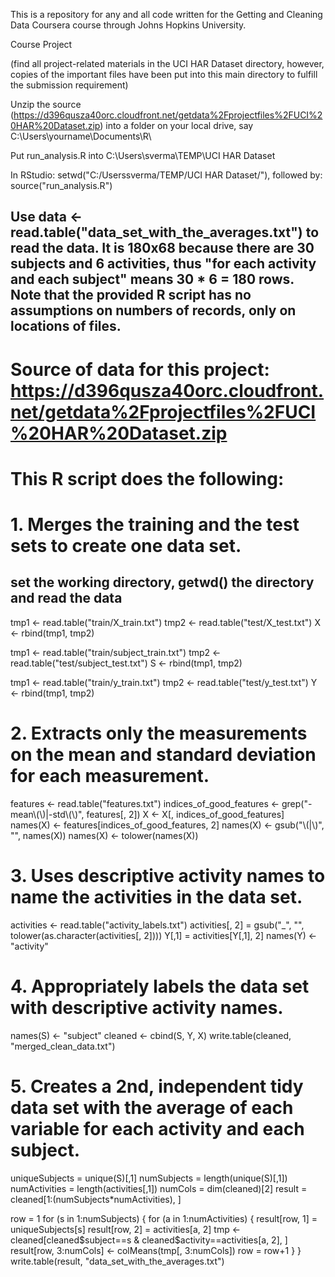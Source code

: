 This is a repository for any and all code written for the Getting and Cleaning Data Coursera course through Johns Hopkins University.

Course Project

(find all project-related materials in the UCI HAR Dataset directory, however, copies of the important files have been put into this main directory to fulfill the submission requirement)

Unzip the source (https://d396qusza40orc.cloudfront.net/getdata%2Fprojectfiles%2FUCI%20HAR%20Dataset.zip) into a folder on your local drive, say C:\Users\yourname\Documents\R\

Put run_analysis.R into C:\Users\sverma\TEMP\UCI HAR Dataset

In RStudio: setwd("C:/Userssverma/TEMP/UCI HAR Dataset/"), followed by: source("run_analysis.R")

Use data <- read.table("data_set_with_the_averages.txt") to read the data. It is 180x68 because there are 30 subjects and 6 activities, thus "for each activity and each subject" means 30 * 6 = 180 rows. Note that the provided R script has no assumptions on numbers of records, only on locations of files.
---------------------------------------------------------------------------------------------------------------
# Source of data for this project: https://d396qusza40orc.cloudfront.net/getdata%2Fprojectfiles%2FUCI%20HAR%20Dataset.zip

# This R script does the following:

# 1. Merges the training and the test sets to create one data set.
## set the working directory, getwd() the directory and read the data

tmp1 <- read.table("train/X_train.txt")
tmp2 <- read.table("test/X_test.txt")
X <- rbind(tmp1, tmp2)

tmp1 <- read.table("train/subject_train.txt")
tmp2 <- read.table("test/subject_test.txt")
S <- rbind(tmp1, tmp2)

tmp1 <- read.table("train/y_train.txt")
tmp2 <- read.table("test/y_test.txt")
Y <- rbind(tmp1, tmp2)

# 2. Extracts only the measurements on the mean and standard deviation for each measurement.

features <- read.table("features.txt")
indices_of_good_features <- grep("-mean\\(\\)|-std\\(\\)", features[, 2])
X <- X[, indices_of_good_features]
names(X) <- features[indices_of_good_features, 2]
names(X) <- gsub("\\(|\\)", "", names(X))
names(X) <- tolower(names(X))

# 3. Uses descriptive activity names to name the activities in the data set.

activities <- read.table("activity_labels.txt")
activities[, 2] = gsub("_", "", tolower(as.character(activities[, 2])))
Y[,1] = activities[Y[,1], 2]
names(Y) <- "activity"

# 4. Appropriately labels the data set with descriptive activity names.

names(S) <- "subject"
cleaned <- cbind(S, Y, X)
write.table(cleaned, "merged_clean_data.txt")

# 5. Creates a 2nd, independent tidy data set with the average of each variable for each activity and each subject.

uniqueSubjects = unique(S)[,1]
numSubjects = length(unique(S)[,1])
numActivities = length(activities[,1])
numCols = dim(cleaned)[2]
result = cleaned[1:(numSubjects*numActivities), ]

row = 1
for (s in 1:numSubjects) {
  for (a in 1:numActivities) {
    result[row, 1] = uniqueSubjects[s]
    result[row, 2] = activities[a, 2]
    tmp <- cleaned[cleaned$subject==s & cleaned$activity==activities[a, 2], ]
    result[row, 3:numCols] <- colMeans(tmp[, 3:numCols])
    row = row+1
  }
}
write.table(result, "data_set_with_the_averages.txt")
